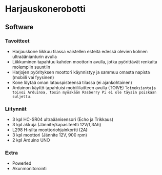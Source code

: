 # Harjauskonerobotti

## Software
### Tavoitteet
- Harjauskone liikkuu tilassa väistellen esteitä edessä olevien kolmen ultraäänianturin avulla
- Liikkuminen tapahtuu kahden moottorin avulla, jotka pyörittävät renkaita molempiin suuntiin
- Harjojen pyörityksen moottori käynnistyy ja sammuu omasta napista (mobiili vai fyysinen)
- Kone löytää oman latauspisteensä tilassa (ei ajankohtainen)
- Arduinon käyttö tapahtuisi mobiililaitteen avulla (TOIVE)
```Toimeksiantaja toivoi Arduinoa, tosin myöskään Rasberry Pi ei ole täysin poiskaan suljettu.```

### Liitynnät
- 3 kpl HC-SR04 ultraäänisensori (Echo ja Trikkaus)
- 3 kpl akkuja (Jännite/kapasiteetti 12V/1,3Ah)
- L298 H-silta moottoriohjainkortti (2A)
- 3 kpl moottori (Jännite 12V, 900 rpm)
- 2 kpl Arduino UNO

### Extra
- Powerled
- Akunmonitorointi

